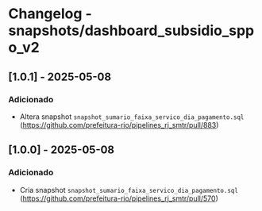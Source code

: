# Changelog - snapshots/dashboard_subsidio_sppo_v2

## [1.0.1] - 2025-05-08

### Adicionado

- Altera snapshot `snapshot_sumario_faixa_servico_dia_pagamento.sql` (https://github.com/prefeitura-rio/pipelines_rj_smtr/pull/883)

## [1.0.0] - 2025-05-08

### Adicionado

- Cria snapshot `snapshot_sumario_faixa_servico_dia_pagamento.sql` (https://github.com/prefeitura-rio/pipelines_rj_smtr/pull/570)